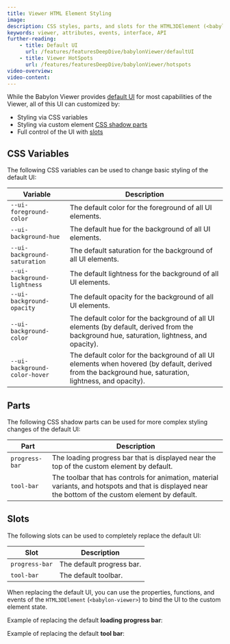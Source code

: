 ```yaml
---
title: Viewer HTML Element Styling
image:
description: CSS styles, parts, and slots for the HTML3DElement (<babylon-viewer>).
keywords: viewer, attributes, events, interface, API
further-reading:
    - title: Default UI
      url: /features/featuresDeepDive/babylonViewer/defaultUI
    - title: Viewer HotSpots
      url: /features/featuresDeepDive/babylonViewer/hotspots
video-overview:
video-content:
---
```


While the Babylon Viewer provides [default UI](/features/featuresDeepDive/babylonViewer/defaultUI) for most capabilities of the Viewer, all of this UI can customized by:
- Styling via CSS variables
- Styling via custom element [CSS shadow parts](https://developer.mozilla.org/en-US/docs/Web/CSS/CSS_shadow_parts)
- Full control of the UI with [slots](https://developer.mozilla.org/en-US/docs/Web/API/Web_components/Using_templates_and_slots#adding_flexibility_with_slots)

## CSS Variables

The following CSS variables can be used to change basic styling of the default UI:

| Variable                      | Description                                                                                                                                 |
| ----------------------------- | ------------------------------------------------------------------------------------------------------------------------------------------- |
| `--ui-foreground-color`       | The default color for the foreground of all UI elements.                                                                                    |
| `--ui-background-hue`         | The default hue for the background of all UI elements.                                                                                      |
| `--ui-background-saturation`  | The default saturation for the background of all UI elements.                                                                               |
| `--ui-background-lightness`   | The default lightness for the background of all UI elements.                                                                                |
| `--ui-background-opacity`     | The default opacity for the background of all UI elements.                                                                                  |
| `--ui-background-color`       | The default color for the background of all UI elements (by default, derived from the background hue, saturation, lightness, and opacity).              |
| `--ui-background-color-hover` | The default color for the background of all UI elements when hovered (by default, derived from the background hue, saturation, lightness, and opacity). |

<CodePen pen="wBwGMQd" tab="html,result" title="Babylon Viewer CSS Variables" />

## Parts

The following CSS shadow parts can be used for more complex styling changes of the default UI:

| Part           | Description                                                                                                                                          |
| -------------- | ---------------------------------------------------------------------------------------------------------------------------------------------------- |
| `progress-bar` | The loading progress bar that is displayed near the top of the custom element by default.                                                            |
| `tool-bar`     | The toolbar that has controls for animation, material variants, and hotspots and that is displayed near the bottom of the custom element by default. |

<CodePen pen="YPKqwdy" tab="html,result" title="Babylon Viewer CSS Parts" />

## Slots

The following slots can be used to completely replace the default UI:

| Slot           | Description               |
| -------------- | ------------------------- |
| `progress-bar` | The default progress bar. |
| `tool-bar`     | The default toolbar.      |

When replacing the default UI, you can use the properties, functions, and events of the `HTML3DElement` (`<babylon-viewer>`) to bind the UI to the custom element state.

Example of replacing the default **loading progress bar**:

<CodePen pen="GgKZoej" tab="html,result" title="Babylon Viewer Slots (Progress Bar)" />

Example of replacing the default **tool bar**:

<CodePen pen="jENqWjz" tab="html,result" title="Babylon Viewer Slots (Tool Bar)" />
